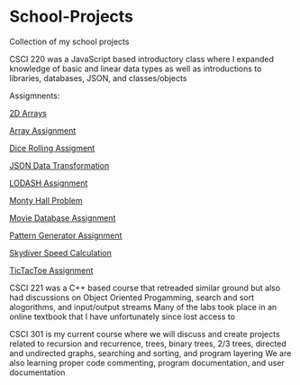 # School-Projects
Collection of my school projects

CSCI 220 was a JavaScript based introductory class where I expanded knowledge of basic and linear data types
as well as introductions to libraries, databases, JSON, and classes/objects

Assigmnents:

[2D Arrays](/CSCI220/2DArrayslab/)

[Array Assignment](/CSCI220/Array_Assignment)

[Dice Rolling Assigment](/CSCI220/Dice_Rolling_Assignmet)

[JSON Data Transformation](/CSCI220/JSON_Data_Transformation)

[LODASH Assignment](/CSCI220/LODASH_Assignment)

[Monty Hall Problem](/CSCI220/Monty_Hall_Problem)

[Movie Database Assignment](/CSCI220/Movie_Database_Asignment)

[Pattern Generator Assignment](/CSCI220/Pattern_Generator_Asignment)

[Skydiver Speed Calculation](/CSCI220/Skydiver_Speed_Calculator)

[TicTacToe Assignment](/CSCI220/TicTacToe_Assignment)

CSCI 221 was a C++ based course that retreaded similar ground but also had discussions on Object Oriented Progamming, search and sort alogorithms, and input/output streams
Many of the labs took place in an online textbook that I have unfortunately since lost access to 

CSCI 301 is my current course where we will discuss and create projects related to recursion and recurrence, trees, binary
trees, 2/3 trees, directed and undirected graphs, searching and sorting, and program layering
We are also learning proper code commenting, program documentation, and user documentation 
